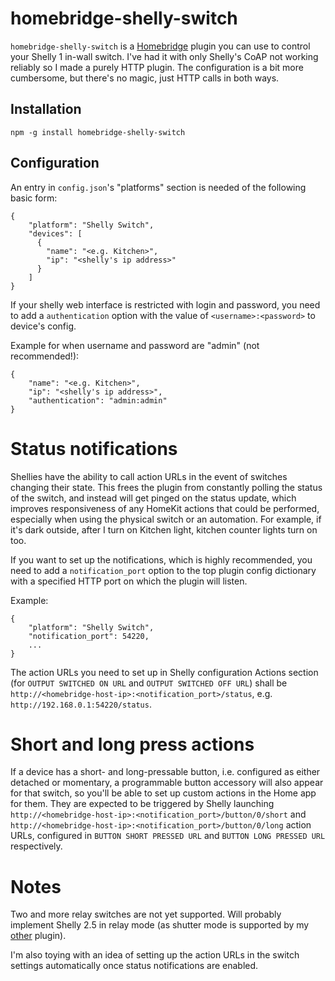 # homebridge-shelly-switch

`homebridge-shelly-switch` is a [Homebridge](https://github.com/nfarina/homebridge) plugin you can use to control your Shelly 1 in-wall switch. I've had it with only Shelly's CoAP not working reliably so I made a purely HTTP plugin. The configuration is a bit more cumbersome, but there's no magic, just HTTP calls in both ways.

## Installation

`npm -g install homebridge-shelly-switch`

## Configuration

An entry in `config.json`'s "platforms" section is needed of the following basic form:

```
{
    "platform": "Shelly Switch",
    "devices": [
      {
        "name": "<e.g. Kitchen>",
        "ip": "<shelly's ip address>"
      }
    ]
}
```

If your shelly web interface is restricted with login and password, you need to add a `authentication` option with the value of `<username>:<password>` to device's config.

Example for when username and password are "admin" (not recommended!):

```
{
    "name": "<e.g. Kitchen>",
    "ip": "<shelly's ip address>",
    "authentication": "admin:admin"
}
```

# Status notifications

Shellies have the ability to call action URLs in the event of switches changing their state. This frees the plugin from constantly polling the status of the switch, and instead will get pinged on the status update, which improves responsiveness of any HomeKit actions that could be performed, especially when using the physical switch or an automation. For example, if it's dark outside, after I turn on Kitchen light, kitchen counter lights turn on too.

If you want to set up the notifications, which is highly recommended, you need to add a `notification_port` option to the top plugin config dictionary with a specified HTTP port on which the plugin will listen.

Example:

```
{
    "platform": "Shelly Switch",
    "notification_port": 54220,
    ...
}
```

The action URLs you need to set up in Shelly configuration Actions section (for `OUTPUT SWITCHED ON URL` and `OUTPUT SWITCHED OFF URL`) shall be `http://<homebridge-host-ip>:<notification_port>/status`, e.g. `http://192.168.0.1:54220/status`.


# Short and long press actions

If a device has a short- and long-pressable button, i.e. configured as either detached or momentary, a programmable button accessory will also appear for that switch, so you'll be able to set up custom actions in the Home app for them. They are expected to be triggered by Shelly launching `http://<homebridge-host-ip>:<notification_port>/button/0/short` and `http://<homebridge-host-ip>:<notification_port>/button/0/long` action URLs, configured in `BUTTON SHORT PRESSED URL` and `BUTTON LONG PRESSED URL` respectively.

# Notes

Two and more relay switches are not yet supported. Will probably implement Shelly 2.5 in relay mode (as shutter mode is supported by my [other](https://github.com/onfoot/homebridge-shelly-shutter) plugin).

I'm also toying with an idea of setting up the action URLs in the switch settings automatically once status notifications are enabled.
